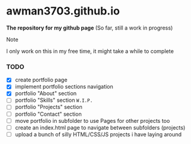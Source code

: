 # awman3703.github.io
**The repository for my github page**
(So far, still a work in progress)
> [!NOTE]
> I only work on this in my free time, it might take a while to complete

### TODO
- [x] create portfolio page
- [x] implement portfolio sections navigation
- [x] portfolio "About" section
- [ ] portfolio "Skills" section `W.I.P.`
- [ ] portfolio "Projects" section
- [ ] portfolio "Contact" section
- [ ] move portfolio in subfolder to use Pages for other projects too
- [ ] create an index.html page to navigate between subfolders (projects)
- [ ] upload a bunch of silly HTML/CSS/JS projects i have laying around
